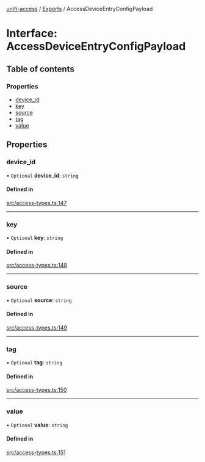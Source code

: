 [unifi-access](../README.md) / [Exports](../modules.md) / AccessDeviceEntryConfigPayload

# Interface: AccessDeviceEntryConfigPayload

## Table of contents

### Properties

- [device\_id](AccessDeviceEntryConfigPayload.md#device_id)
- [key](AccessDeviceEntryConfigPayload.md#key)
- [source](AccessDeviceEntryConfigPayload.md#source)
- [tag](AccessDeviceEntryConfigPayload.md#tag)
- [value](AccessDeviceEntryConfigPayload.md#value)

## Properties

### device\_id

• `Optional` **device\_id**: `string`

#### Defined in

[src/access-types.ts:147](https://github.com/hjdhjd/unifi-access/blob/870bfaa/src/access-types.ts#L147)

___

### key

• `Optional` **key**: `string`

#### Defined in

[src/access-types.ts:148](https://github.com/hjdhjd/unifi-access/blob/870bfaa/src/access-types.ts#L148)

___

### source

• `Optional` **source**: `string`

#### Defined in

[src/access-types.ts:149](https://github.com/hjdhjd/unifi-access/blob/870bfaa/src/access-types.ts#L149)

___

### tag

• `Optional` **tag**: `string`

#### Defined in

[src/access-types.ts:150](https://github.com/hjdhjd/unifi-access/blob/870bfaa/src/access-types.ts#L150)

___

### value

• `Optional` **value**: `string`

#### Defined in

[src/access-types.ts:151](https://github.com/hjdhjd/unifi-access/blob/870bfaa/src/access-types.ts#L151)
